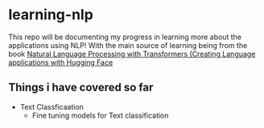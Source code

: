 # learning-nlp

This repo will be documenting my progress in learning more about the applications using NLP! With the main source of learning being from the book [Natural Language Processing with Transformers (Creating Language applications with Hugging Face](https://dokumen.pub/natural-language-processing-with-transformers-revised-edition-1098136799-9781098136796-9781098103248.html)

## Things i have covered so far 
 - Text Classficaation
   - Fine tuning models for Text classification  
